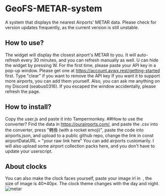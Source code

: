 # GeoFS-METAR-system
A system that displays the nearest Airports' METAR data.
Please check for version updates frequently, as the current version is still unstable.
## How to use?
The widget will display the closest airport's METAR to you. It will auto-refresh every 30 minutes, and you can refresh manually as well.
U can hide the widget by pressing W.
For the first time, please paste your API key in a pop-up window. Please get one at https://account.avwx.rest/getting-started first. Type "clear" if you want to remove the API key
If you want it to support more airports, you can add them yourself. Also, you can ask me anything on my Discord (seabus0316).
If you escaped the window accidentally, please refresh the page.
## How to install?
Copy the user.js and paste it into Tampermonkey.
##How to use the converter?
Find the data in https://ourairports.com/, and paste the .csv into the converter, press "轉換 (with a rocket emoji)", paste the code into airports.json, and upload to a public github repo, change the link in const airportDataURL = "your raw link here"
You can add airports customarily. I will also upload some airport collection packs here, and you don't have to update your userscript.
## About clocks
You can also make the clock faces yourself, paste your image irl in <image href=""> , the size of image is 40*40px.
The clock theme changes with the day and night.
![metar](https://github.com/user-attachments/assets/e3e44bb0-b2c1-4505-a762-5abbb5bbb4d2)
